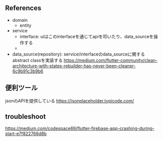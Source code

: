 ## References
- domain
    - entity
- service
    - interface: uiはこのinterfaceを通じてapiを叩いたり、data_sourceを操作する
    -
- data_source(repository): service/interfaceのdata_sourceに関するabstract classを実装する
https://medium.com/flutter-community/clean-architecture-with-states-rebuilder-has-never-been-cleaner-6c9b91c3b9b6

## 便利ツール
jsonのAPIを提供している
https://jsonplaceholder.typicode.com/

## troubleshoot
https://medium.com/codespace69/flutter-firebase-app-crashing-during-start-e7f822766d8b